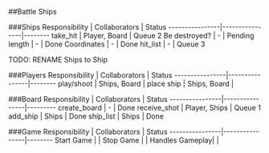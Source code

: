 
##Battle Ships

###Ships
Responsibility	|  Collaborators | Status
----------------|----------------|--------
take_hit        | Player, Board  | Queue 2
Be destroyed?   | -              | Pending
length          | -              | Done
Coordinates     | -              | Done
hit_list        | -              | Queue 3

TODO: RENAME Ships to Ship


###Players
Responsibility	|  Collaborators | Status
----------------|----------------|--------
play/shoot    	| Ships, Board   | 
place ship    	| Ships, Board   | 
         		    


###Board
Responsibility	|  Collaborators | Status
----------------|----------------|---------
create_board    | -              | Done
receive_shot    | Player, Ships  | Queue 1
add_ship        | Ships          | Done
ship_list       | Ships          | Done


###Game
Responsibility  |  Collaborators | Status
----------------|----------------|--------
Start Game      |                |
Stop Game       |                |
Handles Gameplay|                |
